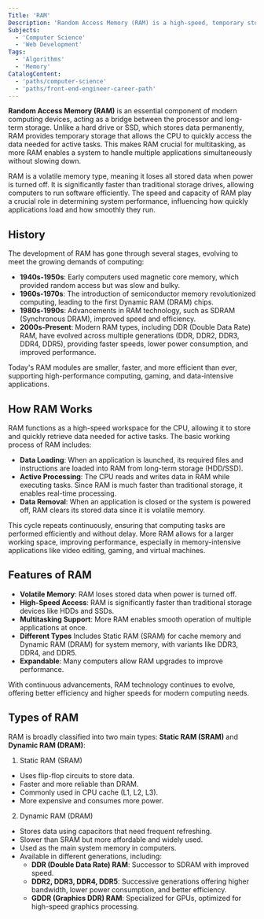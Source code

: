 ```yaml
---
Title: 'RAM'
Description: 'Random Access Memory (RAM) is a high-speed, temporary storage component that enables quick access to data and instructions for active programs and processes.'
Subjects:
  - 'Computer Science'
  - 'Web Development'
Tags:
  - 'Algorithms'
  - 'Memory'
CatalogContent:
  - 'paths/computer-science'
  - 'paths/front-end-engineer-career-path'
---
```


**Random Access Memory (RAM)** is an essential component of modern computing devices, acting as a bridge between the processor and long-term storage. Unlike a hard drive or SSD, which stores data permanently, RAM provides temporary storage that allows the CPU to quickly access the data needed for active tasks. This makes RAM crucial for multitasking, as more RAM enables a system to handle multiple applications simultaneously without slowing down.

RAM is a volatile memory type, meaning it loses all stored data when power is turned off. It is significantly faster than traditional storage drives, allowing computers to run software efficiently. The speed and capacity of RAM play a crucial role in determining system performance, influencing how quickly applications load and how smoothly they run.

## History

The development of RAM has gone through several stages, evolving to meet the growing demands of computing:

- **1940s-1950s**: Early computers used magnetic core memory, which provided random access but was slow and bulky.
- **1960s-1970s**: The introduction of semiconductor memory revolutionized computing, leading to the first Dynamic RAM (DRAM) chips.
- **1980s-1990s**: Advancements in RAM technology, such as SDRAM (Synchronous DRAM), improved speed and efficiency.
- **2000s-Present**: Modern RAM types, including DDR (Double Data Rate) RAM, have evolved across multiple generations (DDR, DDR2, DDR3, DDR4, DDR5), providing faster speeds, lower power consumption, and improved performance.

Today's RAM modules are smaller, faster, and more efficient than ever, supporting high-performance computing, gaming, and data-intensive applications.

## How RAM Works

RAM functions as a high-speed workspace for the CPU, allowing it to store and quickly retrieve data needed for active tasks. The basic working process of RAM includes:

- **Data Loading**: When an application is launched, its required files and instructions are loaded into RAM from long-term storage (HDD/SSD).
- **Active Processing**: The CPU reads and writes data in RAM while executing tasks. Since RAM is much faster than traditional storage, it enables real-time processing.
- **Data Removal**: When an application is closed or the system is powered off, RAM clears its stored data since it is volatile memory.

This cycle repeats continuously, ensuring that computing tasks are performed efficiently and without delay. More RAM allows for a larger working space, improving performance, especially in memory-intensive applications like video editing, gaming, and virtual machines.

## Features of RAM

- **Volatile Memory**: RAM loses stored data when power is turned off.
- **High-Speed Access**: RAM is significantly faster than traditional storage devices like HDDs and SSDs.
- **Multitasking Support**: More RAM enables smooth operation of multiple applications at once.
- **Different Types** Includes Static RAM (SRAM) for cache memory and Dynamic RAM (DRAM) for system memory, with variants like DDR3, DDR4, and DDR5.
- **Expandable**: Many computers allow RAM upgrades to improve performance.

With continuous advancements, RAM technology continues to evolve, offering better efficiency and higher speeds for modern computing needs.

## Types of RAM

RAM is broadly classified into two main types: **Static RAM (SRAM)** and **Dynamic RAM (DRAM)**:

1. Static RAM (SRAM)

- Uses flip-flop circuits to store data.
- Faster and more reliable than DRAM.
- Commonly used in CPU cache (L1, L2, L3).
- More expensive and consumes more power.

2. Dynamic RAM (DRAM)

- Stores data using capacitors that need frequent refreshing.
- Slower than SRAM but more affordable and widely used.
- Used as the main system memory in computers.
- Available in different generations, including:
  - **DDR (Double Data Rate) RAM**: Successor to SDRAM with improved speed.
  - **DDR2, DDR3, DDR4, DDR5**: Successive generations offering higher bandwidth, lower power consumption, and better efficiency.
  - **GDDR (Graphics DDR) RAM**: Specialized for GPUs, optimized for high-speed graphics processing.

